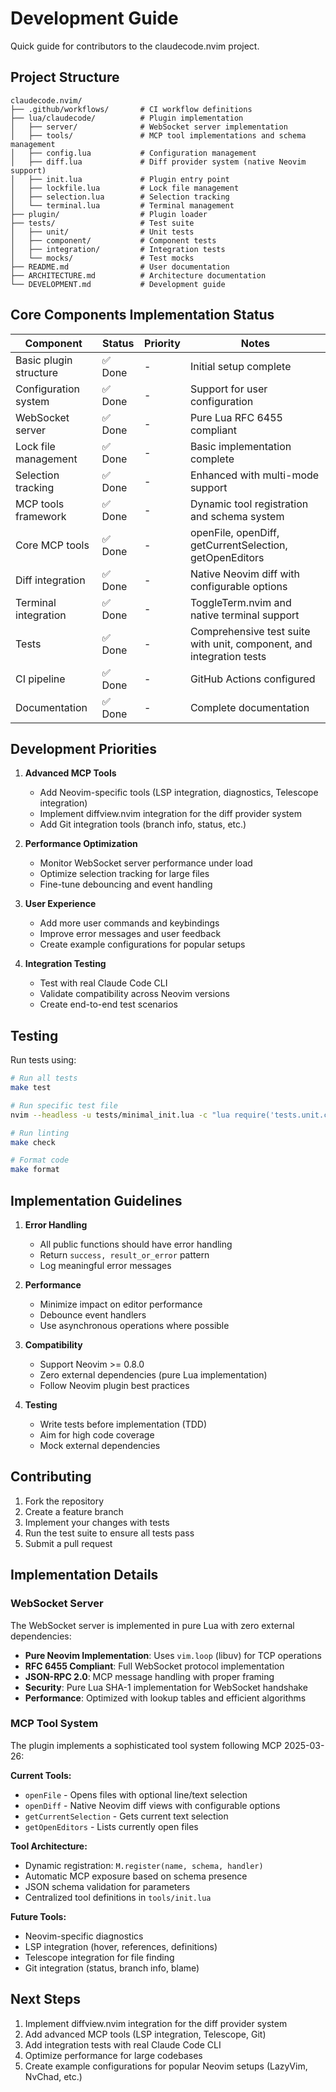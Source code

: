 # Development Guide

Quick guide for contributors to the claudecode.nvim project.

## Project Structure

```none
claudecode.nvim/
├── .github/workflows/       # CI workflow definitions
├── lua/claudecode/          # Plugin implementation
│   ├── server/              # WebSocket server implementation
│   ├── tools/               # MCP tool implementations and schema management
│   ├── config.lua           # Configuration management
│   ├── diff.lua             # Diff provider system (native Neovim support)
│   ├── init.lua             # Plugin entry point
│   ├── lockfile.lua         # Lock file management
│   ├── selection.lua        # Selection tracking
│   └── terminal.lua         # Terminal management
├── plugin/                  # Plugin loader
├── tests/                   # Test suite
│   ├── unit/                # Unit tests
│   ├── component/           # Component tests
│   ├── integration/         # Integration tests
│   └── mocks/               # Test mocks
├── README.md                # User documentation
├── ARCHITECTURE.md          # Architecture documentation
└── DEVELOPMENT.md           # Development guide
```

## Core Components Implementation Status

| Component              | Status  | Priority | Notes                                                                |
| ---------------------- | ------- | -------- | -------------------------------------------------------------------- |
| Basic plugin structure | ✅ Done | -        | Initial setup complete                                               |
| Configuration system   | ✅ Done | -        | Support for user configuration                                       |
| WebSocket server       | ✅ Done | -        | Pure Lua RFC 6455 compliant                                          |
| Lock file management   | ✅ Done | -        | Basic implementation complete                                        |
| Selection tracking     | ✅ Done | -        | Enhanced with multi-mode support                                     |
| MCP tools framework    | ✅ Done | -        | Dynamic tool registration and schema system                          |
| Core MCP tools         | ✅ Done | -        | openFile, openDiff, getCurrentSelection, getOpenEditors              |
| Diff integration       | ✅ Done | -        | Native Neovim diff with configurable options                         |
| Terminal integration   | ✅ Done | -        | ToggleTerm.nvim and native terminal support                          |
| Tests                  | ✅ Done | -        | Comprehensive test suite with unit, component, and integration tests |
| CI pipeline            | ✅ Done | -        | GitHub Actions configured                                            |
| Documentation          | ✅ Done | -        | Complete documentation                                               |

## Development Priorities

1. **Advanced MCP Tools**

   - Add Neovim-specific tools (LSP integration, diagnostics, Telescope integration)
   - Implement diffview.nvim integration for the diff provider system
   - Add Git integration tools (branch info, status, etc.)

2. **Performance Optimization**

   - Monitor WebSocket server performance under load
   - Optimize selection tracking for large files
   - Fine-tune debouncing and event handling

3. **User Experience**

   - Add more user commands and keybindings
   - Improve error messages and user feedback
   - Create example configurations for popular setups

4. **Integration Testing**
   - Test with real Claude Code CLI
   - Validate compatibility across Neovim versions
   - Create end-to-end test scenarios

## Testing

Run tests using:

```bash
# Run all tests
make test

# Run specific test file
nvim --headless -u tests/minimal_init.lua -c "lua require('tests.unit.config_spec')"

# Run linting
make check

# Format code
make format
```

## Implementation Guidelines

1. **Error Handling**

   - All public functions should have error handling
   - Return `success, result_or_error` pattern
   - Log meaningful error messages

2. **Performance**

   - Minimize impact on editor performance
   - Debounce event handlers
   - Use asynchronous operations where possible

3. **Compatibility**

   - Support Neovim >= 0.8.0
   - Zero external dependencies (pure Lua implementation)
   - Follow Neovim plugin best practices

4. **Testing**
   - Write tests before implementation (TDD)
   - Aim for high code coverage
   - Mock external dependencies

## Contributing

1. Fork the repository
2. Create a feature branch
3. Implement your changes with tests
4. Run the test suite to ensure all tests pass
5. Submit a pull request

## Implementation Details

### WebSocket Server

The WebSocket server is implemented in pure Lua with zero external dependencies:

- **Pure Neovim Implementation**: Uses `vim.loop` (libuv) for TCP operations
- **RFC 6455 Compliant**: Full WebSocket protocol implementation
- **JSON-RPC 2.0**: MCP message handling with proper framing
- **Security**: Pure Lua SHA-1 implementation for WebSocket handshake
- **Performance**: Optimized with lookup tables and efficient algorithms

### MCP Tool System

The plugin implements a sophisticated tool system following MCP 2025-03-26:

**Current Tools:**

- `openFile` - Opens files with optional line/text selection
- `openDiff` - Native Neovim diff views with configurable options
- `getCurrentSelection` - Gets current text selection
- `getOpenEditors` - Lists currently open files

**Tool Architecture:**

- Dynamic registration: `M.register(name, schema, handler)`
- Automatic MCP exposure based on schema presence
- JSON schema validation for parameters
- Centralized tool definitions in `tools/init.lua`

**Future Tools:**

- Neovim-specific diagnostics
- LSP integration (hover, references, definitions)
- Telescope integration for file finding
- Git integration (status, branch info, blame)

## Next Steps

1. Implement diffview.nvim integration for the diff provider system
2. Add advanced MCP tools (LSP integration, Telescope, Git)
3. Add integration tests with real Claude Code CLI
4. Optimize performance for large codebases
5. Create example configurations for popular Neovim setups (LazyVim, NvChad, etc.)
